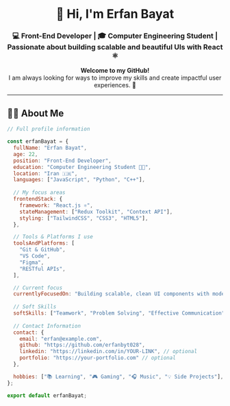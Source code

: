 <h1 align="center">👋 Hi, I'm Erfan Bayat</h1>
<h3 align="center">💻 Front-End Developer | 🎓 Computer Engineering Student | Passionate about building scalable and beautiful UIs with React ⚛️</h3>

<p align="center">
  <strong>Welcome to my GitHub!</strong><br/>
  I am always looking for ways to improve my skills and create impactful user experiences. 🚀
</p>

---

## 🧑‍💻 About Me

```js
// Full profile information

const erfanBayat = {
  fullName: "Erfan Bayat",
  age: 22,
  position: "Front-End Developer",
  education: "Computer Engineering Student 👨‍🎓",
  location: "Iran 🇮🇷",
  languages: ["JavaScript", "Python", "C++"],
  
  // My focus areas
  frontendStack: {
    framework: "React.js ⚛️",
    stateManagement: ["Redux Toolkit", "Context API"],
    styling: ["TailwindCSS", "CSS3", "HTML5"],
  },

  // Tools & Platforms I use
  toolsAndPlatforms: [
    "Git & GitHub", 
    "VS Code", 
    "Figma", 
    "RESTful APIs",
  ],

  // Current focus
  currentlyFocusedOn: "Building scalable, clean UI components with modern JavaScript (React, TypeScript) 🌐",
  
  // Soft Skills
  softSkills: ["Teamwork", "Problem Solving", "Effective Communication", "Self-Learning"],
  
  // Contact Information
  contact: {
    email: "erfan@example.com",
    github: "https://github.com/erfanbyt028",
    linkedin: "https://linkedin.com/in/YOUR-LINK", // optional
    portfolio: "https://your-portfolio.com" // optional
  },

  hobbies: ["📚 Learning", "🎮 Gaming", "🎧 Music", "💡 Side Projects"],
};

export default erfanBayat;
